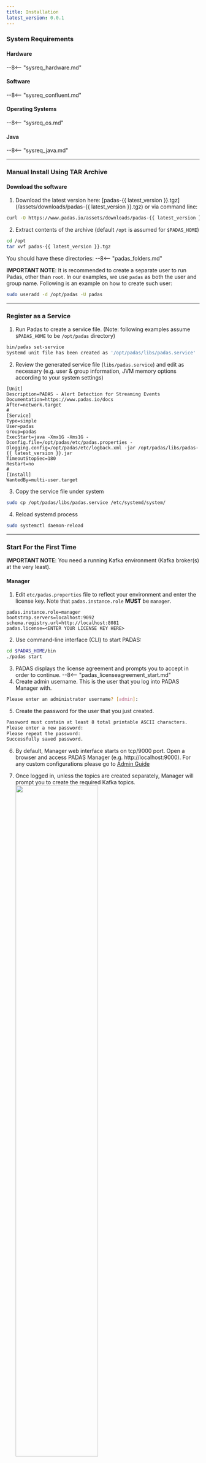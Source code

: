 ```yaml
---
title: Installation
latest_version: 0.0.1
---
```

### System Requirements

#### Hardware
--8<-- "sysreq_hardware.md"

#### Software
--8<-- "sysreq_confluent.md"

#### Operating Systems
--8<-- "sysreq_os.md"

#### Java
--8<-- "sysreq_java.md"

---

### Manual Install Using TAR Archive

#### Download the software
1. Download the latest version here: [padas-{{ latest_version }}.tgz](/assets/downloads/padas-{{ latest_version }}.tgz) or via command line:
```bash
curl -O https://www.padas.io/assets/downloads/padas-{{ latest_version }}.tgz
```
2. Extract contents of the archive (default `/opt` is assumed for `$PADAS_HOME`)
```bash
cd /opt
tar xvf padas-{{ latest_version }}.tgz
```

You should have these directories:
--8<-- "padas_folders.md"

**IMPORTANT NOTE**: It is recommended to create a separate user to run Padas, other than `root`.  In our examples, we use `padas` as both the user and group name.  Following is an example on how to create such user:
```bash
sudo useradd -d /opt/padas -U padas
```

---

### Register as a Service

1. Run Padas to create a service file. (Note: following examples assume `$PADAS_HOME` to be `/opt/padas` directory)
```bash
bin/padas set-service
Systemd unit file has been created as '/opt/padas/libs/padas.service'
```
2. Review the generated service file (`libs/padas.service`) and edit as necessary (e.g. user & group information, JVM memory options according to your system settings)
```properties
[Unit]
Description=PADAS - Alert Detection for Streaming Events
Documentation=https://www.padas.io/docs
After=network.target
#
[Service]
Type=simple
User=padas
Group=padas
ExecStart=java -Xmx1G -Xms1G -Dconfig.file=/opt/padas/etc/padas.properties -Dlogging.config=/opt/padas/etc/logback.xml -jar /opt/padas/libs/padas-{{ latest_version }}.jar
TimeoutStopSec=180
Restart=no
#
[Install]
WantedBy=multi-user.target
```
3. Copy the service file under system
```bash
sudo cp /opt/padas/libs/padas.service /etc/systemd/system/
```
4. Reload systemd process
```bash
sudo systemctl daemon-reload
```

---

### Start For the First Time

**IMPORTANT NOTE**: You need a running Kafka environment (Kafka broker(s) at the very least).

#### Manager
1. Edit `etc/padas.properties` file to reflect your environment and enter the license key.  Note that `padas.instance.role` **MUST** be `manager`.
```properties
padas.instance.role=manager
bootstrap.servers=localhost:9092
schema.registry.url=http://localhost:8081
padas.license=<ENTER YOUR LICENSE KEY HERE>
```
2. Use command-line interface (CLI) to start PADAS:
```sh
cd $PADAS_HOME/bin
./padas start
```
3. PADAS displays the license agreement and prompts you to accept in order to continue.
--8<-- "padas_licenseagreement_start.md"
4. Create admin username.  This is the user that you log into PADAS Manager with.
```sh
Please enter an administrator username? [admin]:
```
5. Create the password for the user that you just created.
```sh
Password must contain at least 8 total printable ASCII characters.
Please enter a new password:
Please repeat the password:
Successfully saved password.
```
6. By default, Manager web interface starts on tcp/9000 port.  Open a browser and access PADAS Manager (e.g. http://localhost:9000).  For any custom configurations please go to [Admin Guide](/docs/admin-guide.html#anchor1)
7. Once logged in, unless the topics are created separately, Manager will prompt you to create the required Kafka topics.
    <img src="/assets/img/topics_pre_sample.png" width="67%">
    <br/>
    **IMPORTANT NOTE**: Number of partitions for each topic needs to be determined based on the expected event data load, performance requirements and your Kafka cluster setup.  Please consult your Kafka administrator or PADAS representative for assistance.  Once set, number of partitions can not be changed (the topic needs to be deleted and re-created).
8. Go to <span class="fw-bold"><i class="bi bi-file-ruled"></i>Rules</span> menu link and click <span class="btn btn-padas">Edit</span> button in order to add rules. You can upload our out-of-the-box MITRE ATT&CK compatible rules, [padasRules.json](/assets/config/padasRules.json), that work with Winlogbeat eventlog from `winlogbeat-sysmon` and `winlogbeat-security` datamodels in `padas_events`

    <img src="/assets/img/rules_upload_sample.png" width="67%">
    <br/>
9. Go to <span class="fw-bold"><i class="bi bi-filter"></i>Properties</span> menu link and click <span class="btn btn-padas">Edit</span> button in order to add properties.  You can upload out-of-the-box transformations for Winlogbeat, [padas_transformation.properties](/assets/config/padas_transformation.properties), which are configured for getting `winlogbeat-sysmon` and `winlogbeat-security` topics transformed into `padas_events`

    <img src="/assets/img/transform_upload_sample.png" width="67%">
    <br/>

#### Engine
1. Edit `etc/padas.properties` file to reflect your environment.  Note that `padas.instance.role` **MUST** be `detect` (default setting).
```properties
padas.instance.role=detect
bootstrap.servers=localhost:9092
schema.registry.url=http://localhost:8081
```
2. Use command-line interface (CLI) to start PADAS:
```sh
cd $PADAS_HOME/bin
./padas start
```
3. PADAS displays the license agreement and prompts you to accept in order to continue.
--8<-- "padas_licenseagreement_start.md"


#### Transform Engine
1. Edit `etc/padas.properties` file to reflect your environment.  Note that `padas.instance.role` **MUST** be `transform`.
```properties
padas.instance.role=detect
bootstrap.servers=localhost:9092
schema.registry.url=http://localhost:8081
```
2. Use command-line interface (CLI) to start PADAS:
```sh
cd $PADAS_HOME/bin
./padas start
```
3. PADAS displays the license agreement and prompts you to accept in order to continue.
--8<-- "padas_licenseagreement_start.md"

<br>

---

### PADAS Command Line Interface
A wrapper script is provided to manage PADAS service: `$PADAS_HOME/bin/padas`
--8<-- "padas_cli.md"

Example outputs when components are started for the first time.

Manager:
--8<-- "padas_manager_start_console.md"

Detect Engine:
--8<-- "padas_detect_start_console.md"

Transform Engine:
--8<-- "padas_transform_start_console.md"

---

### Uninstall
1. Remove Padas directory.  For example:
```sh
rm -rf /opt/padas
```

---

### Docker
*TBD*


